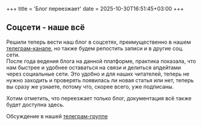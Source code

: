 +++
title = 'Блог переезжает'
date = 2025-10-30T16:51:45+03:00
+++

## Соцсети - наше всё
Решили теперь вести наш блог в соцсетях, преимущественно в нашем [телеграм-канале](https://t.me/ergohaven_ru), но также будем репостить записи и в другие соц. сети.  
После года ведения блога на данной платформе, практика показала, что нам быстрее и удобнее оставаться на связи и делиться апдейтами через социальные сети. Это удобно и для наших читателей, теперь не нужно заходить и проверять появилась ли новая статья или нет, теперь вы сразу же узнаете, потому что, скорее всего, уже подписаны.  
  
Хотим отметить, что переезжает только блог, документация всё также будет доступна здесь.

Обсуждение в нашей [телеграм-группе](https://t.me/+E-mlq11c97AyZmY6)
